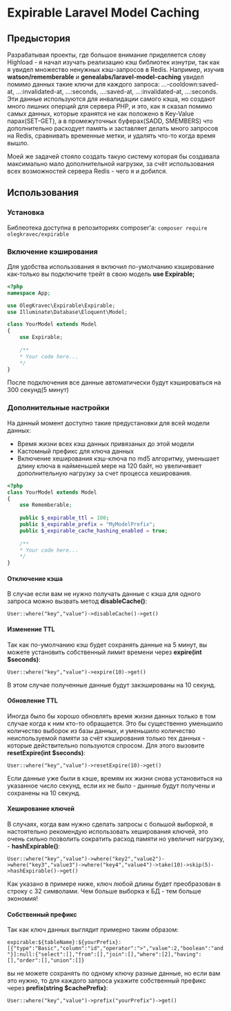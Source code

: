 # Expirable Laravel Model Caching
## Предыстория
Разрабатывая проекты, где большое внимание приделяется слову Highload - я начал изучать реализацию кэш библиотек изнутри, так как я увидел множество ненужных кэш-запросов в Redis. 
Например, изучив **watson/rememberable** и **genealabs/laravel-model-caching** увидел помимо данных такие ключи для каждого запроса: ...-cooldown:saved-at, ...:invalidated-at, ...:seconds, ...:saved-at, ...:invalidated-at, ...:seconds. Эти данные используются для инвалидации самого кэша, но создают много лишних оперций для сервера PHP, и это, как я сказал помимо самых данных, которые хранятся не как положено в Key-Value парах(SET-GET), а в промежуточных буферах(SADD, SMEMBERS) что дополнительно расходует память и заставляет делать много запросов на Redis, сравнивать временные метки, и удалять что-то когда время вышло.

Моей же задачей стояло создать такую систему которая бы создавала максимально мало дополнительной нагрузки, за счёт использования всех возможностей сервера Redis - чего я и добился.

## Использования
### Установка
Библеотека доступна в репозиториях composer'а:
`composer require olegkravec/expirable`
### Включение кэширования
Для удобства использования я включил по-умолчанию кэширование как-только вы подключите трейт в свою модель **use Expirable;**
```php
<?php
namespace App;

use OlegKravec\Expirable\Expirable;
use Illuminate\Database\Eloquent\Model;

class YourModel extends Model
{
    use Expirable;
    
    /**
    * Your code here...
    */
}
```

После подключения все данные автоматически будут кэшироваться на 300 секунд(5 минут)
### Дополнительные настройки
На данный момент доступно такие предустановки для всей модели данных: 
* Время жизни всех кэш данных привязаных до этой модели
* Кастомный префикс для ключа данных
* Включение хеширования кэш-ключа по md5 алгоритму, уменьшает длину ключа в найменьшей мере на 120 байт, но увеличивает дополнительную нагрузку за счет процесса хеширования.
```php
<?php
class YourModel extends Model
{
    use Rememberable;
    
    public $_expirable_ttl = 100; 
    public $_expirable_prefix = "MyModelPrefix";
    public $_expirable_cache_hashing_enabled = true;
    
    /**
    * Your code here...
    */
}
```

#### Отключение кэша
В случае если вам не нужно получать данные с кэша для одного запроса можно вызвать метод **disableCache()**:

`User::where("key","value")->disableCache()->get()`


#### Изменение TTL
Так как по-умолчанию кэш будет сохранять данные на 5 минут, вы можете установить собственный лимит времени через **expire(int $seconds)**:

`User::where("key","value")->expire(10)->get()`

В этом случае полученные данные будут закэшированы на 10 секунд.


#### Обновление TTL
Иногда было бы хорошо обновлять время жизни данных только в том случае когда к ним кто-то обращается. Это бы существенно уменьшило количество выборок из базы данных, и уменьшило количество неиспользуемой памяти за счёт кэширования только тех данных - которые действительно пользуются спросом. Для этого вызовите **resetExpire(int $seconds)**:

`User::where("key","value")->resetExpire(10)->get()`

Если данные уже были в кэше, времям их жизни снова установиться на указанное число секунд, если их не было - дынные будут получены и сохранены на 10 секунд.


#### Хеширование ключей
В случаях, когда вам нужно сделать запросы с большой выборкой, я настоятельно рекомендую использовать хеширования ключей, это очень сильно позволить сократить расход памяти но увеличит нагрузку, - **hashExpirable()**:

`User::where("key","value")->where("key2","value2")->where("key3","value3")->where("key4","value4")->take(10)->skip(5)->hashExpirable()->get()`

Как указано в примере ниже, ключ любой длины будет преобразован в строку с 32 символами. Чем больше выборка к БД - тем больше экономия!

#### Собственный префикс
Так как ключ данных выглядит примерно таким образом:

`expirable:${tableName}:${yourPrefix}:[{"type":"Basic","column":"id","operator":">","value":2,"boolean":"and"}]:null:{"select":[],"from":[],"join":[],"where":[2],"having":[],"order":[],"union":[]}`

вы не можете сохранять по одному ключу разные данные, но если вам это нужно, то для каждого запроса укажите собственный префикс через **prefix(string $cachePrefix)**:

`User::where("key","value")->prefix("yourPrefix")->get()`





